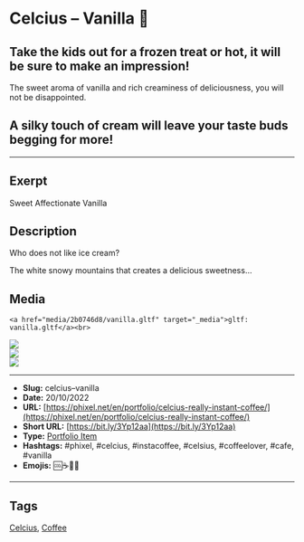 # Celcius – Vanilla 🍧
## Take the kids out for a frozen treat or hot, it will be sure to make an impression!

The sweet aroma of vanilla and rich creaminess of deliciousness, you will not be disappointed.

## A silky touch of cream will leave your taste buds begging for more!
------------
## Exerpt
Sweet Affectionate Vanilla
## Description
Who does not like ice cream?

The white snowy mountains that creates a delicious sweetness…
## Media
	<a href="media/2b0746d8/vanilla.gltf" target="_media">gltf: vanilla.gltf</a><br>
<img src="media/7d4795a3/vanilla.jpg" loading="lazy"><br>
<img src="media/d02a1eed/vanilla.png" loading="lazy"><br>
<img src="media/3df3558e/vanilla.png" loading="lazy"><br>

------------
- **Slug:** celcius–vanilla
- **Date:** 20/10/2022
- **URL:** [https://phixel.net/en/portfolio/celcius-really-instant-coffee/](https://phixel.net/en/portfolio/celcius-really-instant-coffee/)
- **Short URL:** [https://bit.ly/3Yp12aa](https://bit.ly/3Yp12aa)
- **Type:** [Portfolio Item](#portfolio-item)
- **Hashtags:** #phixel, #celcius, #instacoffee, #celsius, #coffeelover, #cafe, #vanilla
- **Emojis:** 🆒☕🍧🥤

------------
## Tags
[Celcius](#celcius), [Coffee](#coffee)
